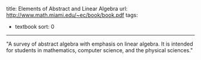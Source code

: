 title: Elements of Abstract and Linear Algebra
url: http://www.math.miami.edu/~ec/book/book.pdf
tags:
  - textbook
sort: 0
---
"A survey of abstract algebra with emphasis on linear algebra. It is intended for students in mathematics, computer science, and the physical sciences."
